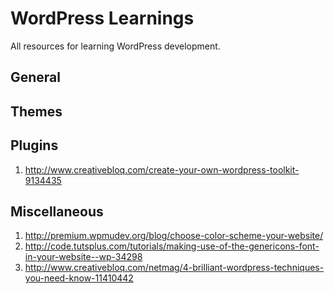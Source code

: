 WordPress Learnings
===================
All resources for learning WordPress development.

## General

## Themes

## Plugins
1. http://www.creativebloq.com/create-your-own-wordpress-toolkit-9134435

## Miscellaneous
1. http://premium.wpmudev.org/blog/choose-color-scheme-your-website/
1. http://code.tutsplus.com/tutorials/making-use-of-the-genericons-font-in-your-website--wp-34298
1. http://www.creativebloq.com/netmag/4-brilliant-wordpress-techniques-you-need-know-11410442



